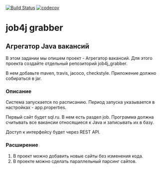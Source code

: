 [![Build Status](https://travis-ci.com/velesov7493/job4j_grabber.svg?branch=master)](https://travis-ci.com/velesov7493/job4j_grabber)
[![codecov](https://codecov.io/gh/velesov7493/job4j_grabber/branch/master/graph/badge.svg?token=TOKEN)](https://codecov.io/gh/velesov7493/job4j_grabber)
# job4j grabber #
## Агрегатор Java вакансий ##

В этом задании мы опишем проект - Агрегатор вакансий.
Для этого проекта создайте отдельный репозиторий job4j_grabber.

В нем добавьте maven, travis, jacoco, checkstyle.
Приложение должно собираться в jar.

### Описание ###

Система запускается по расписанию. Период запуска указывается в настройках - app.properties.

Первый сайт будет sql.ru. В нем есть раздел job. Программа должна считывать все вакансии относящиеся к Java и записывать их в базу.

Доступ к интерфейсу будет через REST API.

### Расширение ###

1. В проект можно добавить новые сайты без изменения кода.
2. В проекте можно сделать параллельный парсинг сайтов.